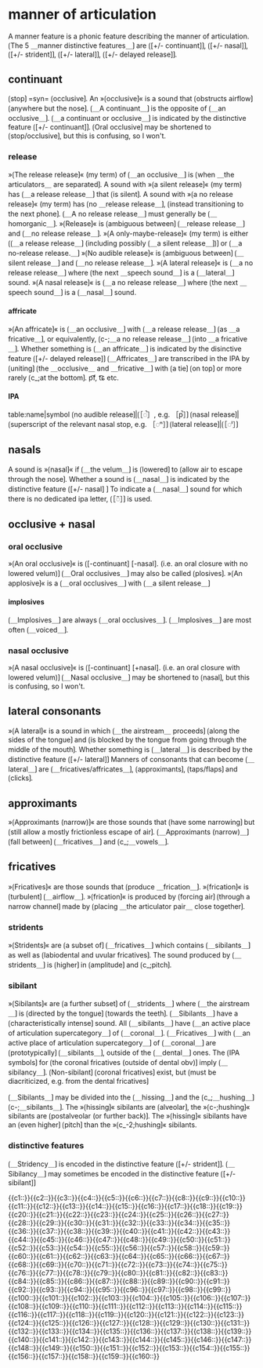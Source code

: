 # manner of articulation

A manner feature is a phonic feature describing the manner of articulation.
⟮The 5 ＿manner distinctive features＿⟯ are ⟮[+/- continuant]⟯, ⟮[+/- nasal]⟯, ⟮[+/- strident]⟯, ⟮[+/- lateral]⟯, ⟮[+/- delayed release]⟯.

## continuant

⟮stop⟯ =syn= ⟮occlusive⟯.
An »⟮occlusive⟯« is a sound that ⟮obstructs airflow⟯ ⟮anywhere but the nose⟯.
⟮＿A continuant＿⟯ is the opposite of ⟮＿an occlusive＿⟯.
⟮＿a continuant or occlusive＿⟯ is indicated by the distinctive feature ⟮[+/- continuant]⟯.
⟮Oral occlusive⟯ may be shortened to ⟮stop/occlusive⟯, but this is confusing, so I won't.

### release

»⟮The release release⟯« (my term) of ⟮＿an occlusive＿⟯ is ⟮when ＿the articulators＿ are separated⟯.
A sound with »⟮a silent release⟯« (my term) has ⟮＿a release release＿⟯ that ⟮is silent⟯.
A sound with »⟮a no release release⟯« (my term) has ⟮no ＿release release＿⟯, ⟮instead transitioning to the next phone⟯.
⟮＿A no release release＿⟯ must generally be ⟮＿homorganic＿⟯.
»⟮Release⟯« is ⟮ambiguous between⟯ ⟮＿release release＿⟯ and ⟮＿no release release＿⟯.
»⟮A only-maybe-release⟯« (my term) is either ⟮⟮＿a release release＿⟯ (including possibly ⟮＿a silent release＿⟯)⟯ or ⟮＿a no-release release.＿⟯
»⟮No audible release⟯« is ⟮ambiguous between⟯ ⟮＿silent release＿⟯ and ⟮＿no release release＿⟯.
»⟮A lateral release⟯« is ⟮＿a no release release＿⟯ where ⟮the next ＿speech sound＿⟯ is a ⟮＿lateral＿⟯ sound.
»⟮A nasal release⟯« is ⟮＿a no release release＿⟯ where ⟮the next ＿speech sound＿⟯ is a ⟮＿nasal＿⟯ sound.

#### affricate

»⟮An affricate⟯« is ⟮＿an occlusive＿⟯ with ⟮＿a release release＿⟯ ⟮as ＿a fricative＿⟯, or equivalently, ⟮c-;＿a no release release＿⟯ ⟮into ＿a fricative＿⟯.
Whether something is ⟮＿an affricate＿⟯ is indicated by the disinctive feature ⟮[+/- delayed release]⟯
⟮＿Affricates＿⟯ are transcribed in the IPA by ⟮uniting⟯ ⟮the ＿occlusive＿ and ＿fricative＿⟯ with ⟮a tie⟯ ⟮on top⟯ or more rarely ⟮c_;at the bottom⟯.
p͡f, t͡ɕ etc.

#### IPA

table:name|symbol
⟮no audible release⟯|⟮［◌̚］, e.g. ［p̚］⟯
⟮nasal release⟯|⟮superscript of the relevant nasal stop, e.g. ［◌ⁿ］⟯
⟮lateral release⟯|⟮［◌ˡ］⟯

## nasals 

A sound is »⟮nasal⟯« if ⟮＿the velum＿⟯ is ⟮lowered⟯ to ⟮allow air to escape through the nose⟯.
Whether a sound is ⟮＿nasal＿⟯ is indicated by the distinctive feature ⟮[+/- nasal] ⟯
To indicate a ⟮＿nasal＿⟯ sound for which there is no dedicated ipa letter, ⟮［◌̃］⟯ is used.

## occlusive + nasal

### oral occlusive

»⟮An oral occlusive⟯« is ⟮[-continuant] [-nasal]. (i.e. an oral closure with no lowered velum)⟯
⟮＿Oral occlusives＿⟯ may also be called ⟮plosives⟯.
»⟮An applosive⟯« is a ⟮＿oral occlusives＿⟯ with ⟮＿a silent release＿⟯

#### implosives

⟮＿Implosives＿⟯ are always ⟮＿oral occlusives＿⟯.
⟮＿Implosives＿⟯ are most often ⟮＿voiced＿⟯.

### nasal occlusive

»⟮A nasal occlusive⟯« is ⟮[-continuant] [+nasal]. (i.e. an oral closure with lowered velum)⟯
⟮＿Nasal occlusive＿⟯ may be shortened to ⟮nasal⟯, but this is confusing, so I won't.

## lateral consonants

»⟮A lateral⟯« is a sound in which ⟮＿the airstream＿ proceeds⟯ ⟮along the sides of the tongue⟯ and ⟮is blocked by the tongue from going through the middle of the mouth⟯. 
Whether something is ⟮＿lateral＿⟯ is described by the distinctive feature ⟮[+/- lateral]⟯
Manners of consonants that can become ⟮＿lateral＿⟯ are ⟮＿fricatives/affricates＿⟯, ⟮approximants⟯, ⟮taps/flaps⟯ and ⟮clicks⟯.

## approximants

»⟮Approximants (narrow)⟯« are those sounds that ⟮have some narrowing⟯ but ⟮still allow a mostly frictionless escape of air⟯.
⟮＿Approximants (narrow)＿⟯ ⟮fall between⟯ ⟮＿fricatives＿⟯ and ⟮c_;＿vowels＿⟯.

## fricatives

»⟮Fricatives⟯« are those sounds that ⟮produce ＿frication＿⟯.
»⟮frication⟯« is ⟮turbulent⟯ ⟮＿airflow＿⟯.
»⟮frication⟯« is produced by ⟮forcing air⟯ ⟮through a narrow channel⟯ made by ⟮placing ＿the articulator pair＿ close together⟯.

### stridents

»⟮Stridents⟯« are ⟮a subset of⟯ ⟮＿fricatives＿⟯ which contains ⟮＿sibilants＿⟯ as well as ⟮labiodental and uvular fricatives⟯.
The sound produced by ⟮＿stridents＿⟯ is ⟮higher⟯ in ⟮amplitude⟯ and ⟮c_;pitch⟯.

### sibilant

»⟮Sibilants⟯« are ⟮a further subset⟯ of ⟮＿stridents＿⟯ where ⟮＿the airstream＿⟯ is ⟮directed by the tongue⟯ ⟮towards the teeth⟯.
⟮＿Sibilants＿⟯ have a ⟮characteristically intense⟯ sound.
All ⟮＿sibilants＿⟯ have ⟮＿an active place of articulation supercategory＿⟯ of ⟮＿coronal＿⟯.
⟮＿Fricatives＿⟯ with ⟮＿an active place of articulation supercategory＿⟯ of ⟮＿coronal＿⟯ are ⟮prototypically⟯ ⟮＿sibilants＿⟯, outside of the ⟮＿dental＿⟯ ones.
The ⟮IPA symbols⟯ for ⟮the coronal fricatives (outside of dental obv)⟯ imply ⟮＿sibilancy＿⟯.
⟮Non-sibilant⟯ ⟮coronal fricatives⟯ exist, but ⟮must be diacriticized, e.g. from the dental fricatives⟯

⟮＿Sibilants＿⟯ may be divided into the ⟮＿hissing＿⟯ and the ⟮c_;＿hushing＿⟯ ⟮c-;＿sibilants＿⟯.
The »⟮hissing⟯« sibilants are ⟮alveolar⟯, the »⟮c-;hushing⟯« sibilants are ⟮postalveolar (or further back)⟯.
The »⟮hissing⟯« sibilants have an ⟮even higher⟯ ⟮pitch⟯ than the »⟮c_-2;hushing⟯« sibilants.

### distinctive features

⟮＿Stridency＿⟯ is encoded in the distinctive feature ⟮[+/- strident]⟯.
⟮＿Sibilancy＿⟯ may sometimes be encoded in the distinctive feature ⟮[+/- sibilant]⟯

<span class="cloze-dump">{{c1::}}{{c2::}}{{c3::}}{{c4::}}{{c5::}}{{c6::}}{{c7::}}{{c8::}}{{c9::}}{{c10::}}{{c11::}}{{c12::}}{{c13::}}{{c14::}}{{c15::}}{{c16::}}{{c17::}}{{c18::}}{{c19::}}{{c20::}}{{c21::}}{{c22::}}{{c23::}}{{c24::}}{{c25::}}{{c26::}}{{c27::}}{{c28::}}{{c29::}}{{c30::}}{{c31::}}{{c32::}}{{c33::}}{{c34::}}{{c35::}}{{c36::}}{{c37::}}{{c38::}}{{c39::}}{{c40::}}{{c41::}}{{c42::}}{{c43::}}{{c44::}}{{c45::}}{{c46::}}{{c47::}}{{c48::}}{{c49::}}{{c50::}}{{c51::}}{{c52::}}{{c53::}}{{c54::}}{{c55::}}{{c56::}}{{c57::}}{{c58::}}{{c59::}}{{c60::}}{{c61::}}{{c62::}}{{c63::}}{{c64::}}{{c65::}}{{c66::}}{{c67::}}{{c68::}}{{c69::}}{{c70::}}{{c71::}}{{c72::}}{{c73::}}{{c74::}}{{c75::}}{{c76::}}{{c77::}}{{c78::}}{{c79::}}{{c80::}}{{c81::}}{{c82::}}{{c83::}}{{c84::}}{{c85::}}{{c86::}}{{c87::}}{{c88::}}{{c89::}}{{c90::}}{{c91::}}{{c92::}}{{c93::}}{{c94::}}{{c95::}}{{c96::}}{{c97::}}{{c98::}}{{c99::}}{{c100::}}{{c101::}}{{c102::}}{{c103::}}{{c104::}}{{c105::}}{{c106::}}{{c107::}}{{c108::}}{{c109::}}{{c110::}}{{c111::}}{{c112::}}{{c113::}}{{c114::}}{{c115::}}{{c116::}}{{c117::}}{{c118::}}{{c119::}}{{c120::}}{{c121::}}{{c122::}}{{c123::}}{{c124::}}{{c125::}}{{c126::}}{{c127::}}{{c128::}}{{c129::}}{{c130::}}{{c131::}}{{c132::}}{{c133::}}{{c134::}}{{c135::}}{{c136::}}{{c137::}}{{c138::}}{{c139::}}{{c140::}}{{c141::}}{{c142::}}{{c143::}}{{c144::}}{{c145::}}{{c146::}}{{c147::}}{{c148::}}{{c149::}}{{c150::}}{{c151::}}{{c152::}}{{c153::}}{{c154::}}{{c155::}}{{c156::}}{{c157::}}{{c158::}}{{c159::}}{{c160::}}</span>